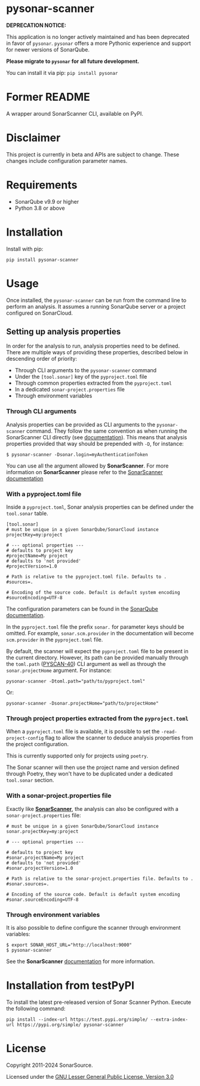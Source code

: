 # pysonar-scanner
**DEPRECATION NOTICE:**

This application is no longer actively maintained and has been deprecated in favor of `pysonar`. `pysonar` offers a more Pythonic experience and support for newer versions of SonarQube.

**Please migrate to `pysonar` for all future development.**

You can install it via pip:
`pip install pysonar`

# Former README

A wrapper around SonarScanner CLI, available on PyPI.

# Disclaimer

This project is currently in beta and APIs are subject to change.
These changes include configuration parameter names.

# Requirements

 - SonarQube v9.9 or higher
 - Python 3.8 or above

# Installation

Install with pip:
```
pip install pysonar-scanner
```

# Usage

Once installed, the `pysonar-scanner` can be run from the command line to perform an analysis.
It assumes a running SonarQube server or a project configured on SonarCloud.

## Setting up analysis properties

In order for the analysis to run, analysis properties need to be defined. 
There are multiple ways of providing these properties, described below in descending order of priority:

* Through CLI arguments to the `pysonar-scanner` command
* Under the `[tool.sonar]` key of the `pyproject.toml` file
* Through common properties extracted from the `pyproject.toml`
* In a dedicated `sonar-project.properties` file
* Through environment variables

### Through CLI arguments

Analysis properties can be provided as CLI arguments to the `pysonar-scanner` command.
They follow the same convention as when running the SonarScanner CLI directly 
(see [documentation](https://docs.sonarsource.com/sonarqube/9.9/analyzing-source-code/scanners/sonarscanner/#running-from-zip-file)).
This means that analysis properties provided that way should be prepended with `-D`, for instance:

```
$ pysonar-scanner -Dsonar.login=myAuthenticationToken 
```

You can use all the argument allowed by __SonarScanner__. 
For more information on __SonarScanner__ please refer to the [SonarScanner documentation](https://docs.sonarsource.com/sonarqube/9.9/analyzing-source-code/scanners/sonarscanner/)

### With a pyproject.toml file

Inside a `pyproject.toml`, Sonar analysis properties can be defined under the `tool.sonar` table.

```
[tool.sonar]
# must be unique in a given SonarQube/SonarCloud instance
projectKey=my:project

# --- optional properties ---
# defaults to project key
#projectName=My project
# defaults to 'not provided'
#projectVersion=1.0
 
# Path is relative to the pyproject.toml file. Defaults to .
#sources=.
 
# Encoding of the source code. Default is default system encoding
#sourceEncoding=UTF-8
```

The configuration parameters can be found in the [SonarQube documentation](https://docs.sonarsource.com/sonarqube/9.9/analyzing-source-code/analysis-parameters/).

In the `pyproject.toml` file the prefix `sonar.` for parameter keys should be omitted. 
For example, `sonar.scm.provider` in the documentation will become `scm.provider` in the `pyproject.toml` file.

By default, the scanner will expect the `pyproject.toml` file to be present in the current directory. 
However, its path can be provided manually through the `toml.path` ([PYSCAN-40](https://sonarsource.atlassian.net/jira/software/c/projects/PYSCAN/issues/PYSCAN-40)) CLI argument as well as through the `sonar.projectHome` argument. For instance:

```
pysonar-scanner -Dtoml.path="path/to/pyproject.toml"
```

Or:

```
pysonar-scanner -Dsonar.projectHome="path/to/projectHome"
```


### Through project properties extracted from the `pyproject.toml`

When a `pyproject.toml` file is available, it is possible to set the `-read-project-config` flag
to allow the scanner to deduce analysis properties from the project configuration.

This is currently supported only for projects using `poetry`.

The Sonar scanner will then use the project name and version defined through Poetry, they won't have to be duplicated under a dedicated `tool.sonar` section.

### With a sonar-project.properties file

Exactly like [__SonarScanner__](https://docs.sonarsource.com/sonarqube/9.9/analyzing-source-code/scanners/sonarscanner/),
the analysis can also be configured with a `sonar-project.properties` file:

```
# must be unique in a given SonarQube/SonarCloud instance
sonar.projectKey=my:project

# --- optional properties ---

# defaults to project key
#sonar.projectName=My project
# defaults to 'not provided'
#sonar.projectVersion=1.0
 
# Path is relative to the sonar-project.properties file. Defaults to .
#sonar.sources=.
 
# Encoding of the source code. Default is default system encoding
#sonar.sourceEncoding=UTF-8
```

### Through environment variables

It is also possible to define configure the scanner through environment variables:

```
$ export SONAR_HOST_URL="http://localhost:9000"
$ pysonar-scanner 
```

See the __SonarScanner__ [documentation](https://docs.sonarsource.com/sonarqube/9.9/analyzing-source-code/scanners/sonarscanner/) for more information.

# Installation from testPyPI

To install the latest pre-released version of Sonar Scanner Python. Execute the following command: 

```shell
pip install --index-url https://test.pypi.org/simple/ --extra-index-url https://pypi.org/simple/ pysonar-scanner
```

# License

Copyright 2011-2024 SonarSource.

Licensed under the [GNU Lesser General Public License, Version 3.0](http://www.gnu.org/licenses/lgpl.txt)
